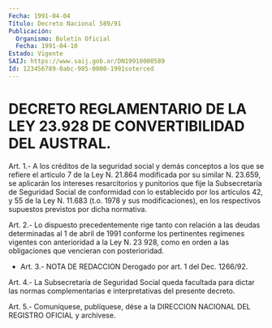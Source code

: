 ```yaml
---
Fecha: 1991-04-04
Título: Decreto Nacional 589/91
Publicación:
  Organismo: Boletín Oficial
  Fecha: 1991-04-10
Estado: Vigente
SAIJ: https://www.saij.gob.ar/DN19910000589
Id: 123456789-0abc-985-0000-1991soterced
---
```

# DECRETO REGLAMENTARIO DE LA LEY 23.928 DE CONVERTIBILIDAD DEL AUSTRAL.

<a id="1"></a>
Art.  1.-  A  los  créditos  de  la  seguridad  social y demás conceptos  a los que se refiere el artículo 7 de la Ley  N.  21.864 modificada por  su  similar  N.  23.659, se aplicarán los intereses resarcitorios y punitorios que fije  la  Subsecretaría de Seguridad Social de conformidad con lo establecido por  los  artículos  42, y 55  de  la  Ley  N. 11.683 (t.o. 1978 y sus modificaciones), en los respectivos supuestos previstos por dicha normativa.

<a id="2"></a>
Art. 2.- Lo dispuesto precedentemente rige tanto con relación a las  deudas  determinadas  al  1  de  abril  de  1991  conforme los pertinentes  regímenes  vigentes  con anterioridad a la Ley  N.  23 928, como en orden a las obligaciones que vencieran con posterioridad.

<a id="3"></a>
* Art.  3.- NOTA DE REDACCION Derogado por art. 1 del Dec. 1266/92.

<a id="4"></a>
Art.  4.- La Subsecretaría de Seguridad Social queda facultada para  dictar  las  normas  complementarias  e  interpretativas  del presente decreto.

<a id="5"></a>
Art. 5.- Comuníquese, publíquese, dése a la DIRECCION NACIONAL DEL REGISTRO OFICIAL y archívese.